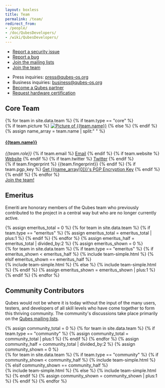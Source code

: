 ```yaml
---
layout: boxless
title: Team
permalink: /team/
redirect_from:
- /people/
- /doc/QubesDevelopers/
- /wiki/QubesDevelopers/
---
```

<div id="pre-contact" class="white-box page-content more-bottom">
  <div class="row team">
    <div class="col-lg-2 col-md-2"></div>
    <div class="col-lg-4 col-md-4 col-sm-12 col-xs-12">
      <ul class="list-unstyled">
        <li><a href="/security/"><i class="fa fa-lock fa-fw black-icon"></i> Report a security issue</a></li>
        <li><a href="/doc/reporting-bugs/"><i class="fa fa-bug fa-fw black-icon"></i> Report a bug</a></li>
        <li><a href="/mailing-lists/"><i class="fa fa-envelope fa-fw black-icon"></i> Join the mailing lists</a></li>
        <li><a href="/join/"><i class="fa fa-user-plus fa-fw black-icon"></i> Join the team</a></li>
      </ul>
    </div>
    <div id="pre-contact" class="col-lg-6 col-md-6 col-sm-12 col-xs-12">
      <ul class="list-unstyled">
        <li><i class="fa fa-newspaper-o fa-fw"></i> Press inquiries: <a href="mailto:press@qubes-os.org">press@qubes-os.org</a></li>
        <li><i class="fa fa-briefcase fa-fw"></i> Business inquiries: <a href="mailto:business@qubes-os.org">business@qubes-os.org</a></li>
        <li><a href="/partners/"><i class="fa fa-globe fa-fw black-icon"></i> Become a Qubes partner</a></li>
        <li><a href="/hardware-certification/"><i class="fa fa-laptop fa-fw black-icon"></i> Request hardware certification</a></li>
      </ul>
    </div>
  </div>
</div>
<div id="team-core" class="white-box page-content more-bottom">
  <div class="col-lg-12 col-md-12 col-sm-12">
    <h2 class="text-center more-bottom">Core Team</h2>
  </div>
  {% for team in site.data.team %}
    {% if team.type == "core" %}
      <div class="row team team-core">
        <div class="col-lg-2 col-md-2 col-sm-5 col-xs-12 text-center">
        <div class="picture more-bottom">
          {% if team.picture %}
          <a href="/team/#{{team.name | slugify}}"><img src="/attachment/site/{{team.picture}}" title="Picture of {{team.name}}"></a>
          {% else %}
          <i class="fa fa-user"></i>
          {% endif %}
        </div>
        </div>
        <div class="col-lg-4 col-md-4 col-sm-7 col-xs-12" id="{{team.name | slugify}}">
          {% assign name_array = team.name | split:" " %}
          <a href="/team/#{{team.name | slugify}}"><h4 class="half-bottom">{{team.name}}</h4></a>
          <em class="role half-bottom">{{team.role}}</em>
          {% if team.email %}
          <a href="mailto:{{team.email}}" class="add-right"><i class="fa fa-envelope"></i> Email</a>
          {% endif %}
          {% if team.website %}
          <a href="{{team.website}}" class="add-right" target="blank"><i class="fa fa-globe"></i> Website</a>
          {% endif %}
          {% if team.twitter %}
          <a href="https://twitter.com/{{team.twitter}}" target="blank"><i class="fa fa-twitter"></i> Twitter</a>
          {% endif %}
        </div>
        <div class="col-lg-6 col-md-6 col-sm-12 col-xs-12 text-center">
          {% if team.fingerprint %}
          <span class="fingerprint" title="{{team.name}}'s PGP Encryption Key Fingerprint">{{team.fingerprint}}</span>
          {% endif %}
          {% if team.pgp_key %}
          <a href="{{team.pgp_key}}"><i class="fa fa-key"></i> Get {{name_array[0]}}'s PGP Encryption Key</a>
          {% endif %}
        </div>
      </div>
    {% endif %}
  {% endfor %}
  <div class="text-center more-bottom">
    <a href="/join/" class="btn btn-primary"><i class="fa fa-user-plus fa-fw white-icon"></i> Join the team!</a>
  </div>
</div>
<div class="white-box page-content more-bottom">
  <div class="col-lg-12 col-md-12 col-sm-12">
    <h2 class="text-center more-bottom">Emeritus</h2>
    <p>Emeriti are honorary members of the Qubes team who previously
    contributed to the project in a central way but who are no longer
    currently active.</p>
  </div>
  {% assign emeritus_total = 0 %}
  {% for team in site.data.team %}
    {% if team.type == "emeritus" %}
      {% assign emeritus_total = emeritus_total | plus:1 %}
    {% endif %}
  {% endfor %}
  {% assign emeritus_half = emeritus_total | divided_by:2 %}
  {% assign emeritus_shown = 0 %}
  <div class="row team">
    <div class="col-lg-6 col-md-6 col-sm-6 col-xs-12">
    {% for team in site.data.team %}
      {% if team.type == "emeritus" %}
        {% if emeritus_shown < emeritus_half %}
          {% include team-simple.html %}
        {% elsif emeritus_shown == emeritus_half %}
    </div>
    <div class="col-lg-6 col-md-6 col-sm-6 col-xs-12">
          {% include team-simple.html %}
        {% else %}
          {% include team-simple.html %}
        {% endif %}
      {% assign emeritus_shown = emeritus_shown | plus:1 %}
      {% endif %}
    {% endfor %}
    </div>
  </div>
</div>
<div class="white-box page-content more-bottom">
  <div class="col-lg-12 col-md-12 col-sm-12">
    <h2 class="text-center more-bottom">Community Contributors</h2>
    <p>Qubes would not be where it is today without the input of the many users,
    testers, and developers of all skill levels who have come together to form
    this thriving community. The community's discussions take place primarily on
    the <a href="/doc/mailing-lists/">Qubes mailing lists</a>.</p>
  </div>
  {% assign community_total = 0 %}
  {% for team in site.data.team %}
    {% if team.type == "community" %}
      {% assign community_total = community_total | plus:1 %}
    {% endif %}
  {% endfor %}
  {% assign community_half = community_total | divided_by:2 %}
  {% assign community_shown = 0 %}
  <div class="row team">
    <div class="col-lg-6 col-md-6 col-sm-6 col-xs-12">
    {% for team in site.data.team %}
      {% if team.type == "community" %}
        {% if community_shown < community_half %}
          {% include team-simple.html %}
        {% elsif community_shown == community_half %}
    </div>
    <div class="col-lg-6 col-md-6 col-sm-6 col-xs-12">
          {% include team-simple.html %}
        {% else %}
          {% include team-simple.html %}
        {% endif %}
      {% assign community_shown = community_shown | plus:1 %}
      {% endif %}
    {% endfor %}
    </div>
  </div>
</div>

